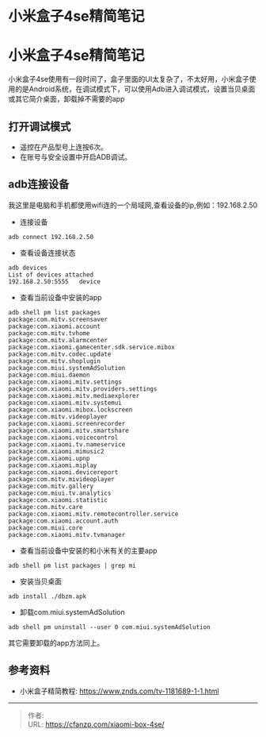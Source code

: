 # 小米盒子4se精简笔记


<!--more-->
# 小米盒子4se精简笔记
小米盒子4se使用有一段时间了，盒子里面的UI太复杂了，不太好用，小米盒子使用的是Android系统，在调试模式下，可以使用Adb进入调试模式，设置当贝桌面或其它简介桌面，卸载掉不需要的app

## 打开调试模式
- 遥控在产品型号上连按6次。
- 在账号与安全设置中开启ADB调试。

## adb连接设备
我这里是电脑和手机都使用wifi连的一个局域网,查看设备的ip,例如：192.168.2.50
- 连接设备
```
adb connect 192.168.2.50
```

- 查看设备连接状态
```
adb devices
List of devices attached
192.168.2.50:5555	device
```

- 查看当前设备中安装的app
```
adb shell pm list packages
package:com.mitv.screensaver
package:com.xiaomi.account
package:com.mitv.tvhome
package:com.mitv.alarmcenter
package:com.xiaomi.gamecenter.sdk.service.mibox
package:com.mitv.codec.update
package:com.mitv.shoplugin
package:com.miui.systemAdSolution
package:com.miui.daemon
package:com.xiaomi.mitv.settings
package:com.xiaomi.mitv.providers.settings
package:com.xiaomi.mitv.mediaexplorer
package:com.xiaomi.mitv.systemui
package:com.xiaomi.mibox.lockscreen
package:com.mitv.videoplayer
package:com.xiaomi.screenrecorder
package:com.xiaomi.mitv.smartshare
package:com.xiaomi.voicecontrol
package:com.xiaomi.tv.nameservice
package:com.xiaomi.mimusic2
package:com.xiaomi.upnp
package:com.xiaomi.miplay
package:com.xiaomi.devicereport
package:com.mitv.mivideoplayer
package:com.mitv.gallery
package:com.miui.tv.analytics
package:com.xiaomi.statistic
package:com.mitv.care
package:com.xiaomi.mitv.remotecontroller.service
package:com.xiaomi.account.auth
package:com.miui.core
package:com.xiaomi.mitv.tvmanager
```

- 查看当前设备中安装的和小米有关的主要app
```
adb shell pm list packages | grep mi
```

- 安装当贝桌面
```
adb install ./dbzm.apk
```

- 卸载com.miui.systemAdSolution
```
adb shell pm uninstall --user 0 com.miui.systemAdSolution
```
其它需要卸载的app方法同上。

## 参考资料
- 小米盒子精简教程: https://www.znds.com/tv-1181689-1-1.html


---

> 作者:   
> URL: https://cfanzp.com/xiaomi-box-4se/  

